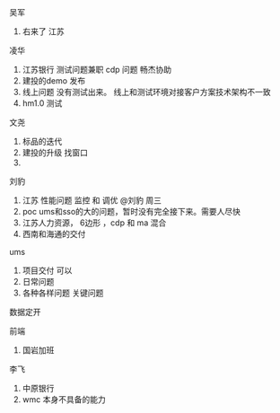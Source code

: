 
吴军

1. 右来了 江苏

凌华

1. 江苏银行 测试问题兼职 cdp 问题 畅杰协助 
2. 建投的demo 发布
3. 线上问题 没有测试出来。 线上和测试环境对接客户方案技术架构不一致
4. hm1.0 测试 

文尧

1. 标品的迭代
2. 建投的升级 找窗口
3. 

刘豹

1. 江苏 性能问题 监控 和 调优 @刘豹 周三
2. poc ums和sso的大的问题，暂时没有完全接下来。需要人尽快
3.  江苏人力资源， 6边形 ，cdp 和 ma 混合
4. 西南和海通的交付

ums
1. 项目交付 可以
2. 日常问题
3. 各种各样问题 关键问题


数据定开

前端
1. 国岩加班

李飞
1. 中原银行
2. wmc 本身不具备的能力